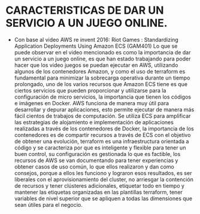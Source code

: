 

# CARACTERISTICAS DE DAR UN SERVICIO A UN JUEGO ONLINE.
 - Con base al video AWS re invent 2016: Riot Games : Standardizing Application Deployments  Using Amazon ECS (GAM401) Lo que se puede observar en el video mencionado es como la importancia de dar un servicio a un juego online, es que han estado trabajando para poder hacer que los video juegos se puedan ejecutar en AWS, utilizando  algunos de los contenedores Amazon, y como el uso de terraform es fundamental para minimizar la sobrecarga operativa durante un tiempo prolongado, uno de los varios recursos que Amazon ECS tiene es que ciertos servicios que pueden proporcionar y utilizarse para la configuración de micro servicios, la importancia que tienen los códigos e imágenes en Docker. AWS funciona de manera muy útil para desarrollar y depurar aplicaciones, esto permite ejecutar de manera más fácil cientos de trabajos de computación. Se utiliza ECS para amplificar las estrategias de alojamiento e implementación de aplicaciones realizadas a través de los contenedores de Docker, la importancia de los contenedores es de compartir recursos a través de ECS con el objetivo de obtener una evolución, terraform es una infraestructura orientada a código y se caracteriza por que es inteligente y flexible para tener un buen control, su configuración es gestionada lo que es factible, los recursos de AWS se van documentando para tener experiencias y obtener casos de uso común, lo que ellos realizaron y dan como consejos, porque a ellos les funciono y lograron esos resultados, es ser liberales con el aprovisionamiento del cluster, no arriesgar la contención de recursos y tener clústeres adicionales, etiquetar todo en tiempo y mantener las etiquetas organizadas en las plantillas terraform, tener variables de nivel superior que se apliquen a todas las dimensiones que sean útiles para el negocio.

  

